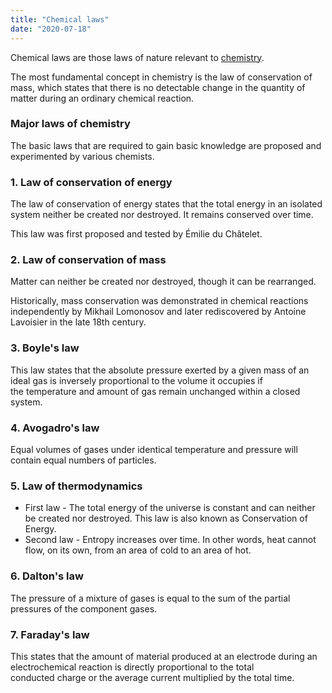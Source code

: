 ```yaml
---
title: "Chemical laws"
date: "2020-07-18"
---
```


Chemical laws are those laws of nature relevant to [chemistry](https://chemistdictionary.com/chemistry/).

The most fundamental concept in chemistry is the law of conservation of mass, which states that there is no detectable change in the quantity of matter during an ordinary chemical reaction.  

### Major laws of chemistry

The basic laws that are required to gain basic knowledge are proposed and experimented by various chemists.

### 1\. Law of conservation of energy

The law of conservation of energy states that the total energy in an isolated system neither be created nor destroyed. It remains conserved over time.

This law was first proposed and tested by Émilie du Châtelet.

### 2\. Law of conservation of mass

Matter can neither be created nor destroyed, though it can be rearranged. 

Historically, mass conservation was demonstrated in chemical reactions independently by Mikhail Lomonosov and later rediscovered by Antoine Lavoisier in the late 18th century.

### 3\. Boyle's law

This law states that the absolute pressure exerted by a given mass of an ideal gas is inversely proportional to the volume it occupies if the temperature and amount of gas remain unchanged within a closed system.

### 4\. Avogadro's law

Equal volumes of gases under identical temperature and pressure will contain equal numbers of particles.

### 5\. Law of thermodynamics

- First law - The total energy of the universe is constant and can neither be created nor destroyed. This law is also known as Conservation of Energy.
- Second law - Entropy increases over time. In other words, heat cannot flow, on its own, from an area of cold to an area of hot.

### 6\. Dalton's law

The pressure of a mixture of gases is equal to the sum of the partial pressures of the component gases.

### 7\. Faraday's law

This states that the amount of material produced at an electrode during an electrochemical reaction is directly proportional to the total conducted charge or the average current multiplied by the total time.
